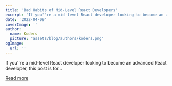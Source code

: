 ```yaml
---
title: 'Bad Habits of Mid-Level React Developers'
excerpt: 'If you''re a mid-level React developer looking to become an advanced React developer, this post is for...'
date: '2022-04-09'
coverImage: ''
author:
  name: Koders
  picture: "assets/blog/authors/koders.png"
ogImage:
  url: ''
---
```


If you''re a mid-level React developer looking to become an advanced React developer, this post is for...

[Read more](https://dev.to/srmagura/bad-habits-of-mid-level-react-developers-b41)
